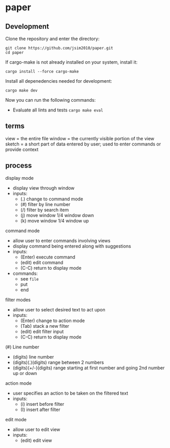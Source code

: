 # paper

## Development

Clone the repository and enter the directory:

```
git clone https://github.com/jsim2010/paper.git
cd paper
```

If cargo-make is not already installed on your system, install it:

```
cargo install --force cargo-make
```

Install all depenedencies needed for development:

```
cargo make dev
```

Now you can run the following commands:
- Evaluate all lints and tests `cargo make eval`

## terms

view = the entire file
window = the currently visible portion of the view
sketch = a short part of data entered by user; used to enter commands or provide context

## process

display mode

- display view through window
- inputs:
  + (.) change to command mode
  + (#) filter by line number
  + (/) filter by search item
  + (j) move window 1/4 window down
  + (k) move window 1/4 window up

command mode

- allow user to enter commands involving views
- display command being entered along with suggestions
- inputs:
  + (Enter) execute command
  + (edit) edit command
  + (C-C) return to display mode
- commands:
  + see `file`
  + put
  + end

filter modes

- allow user to select desired text to act upon
- inputs:
  + (Enter) change to action mode
  + (Tab) stack a new filter
  + (edit) edit filter input
  + (C-C) return to display mode

(#) Line number
- (digits) line number
- (digits)(.)(digits) range between 2 numbers
- (digits)(+/-)(digits) range starting at first number and going 2nd number up or down

action mode

- user specifies an action to be taken on the filtered text
- inputs:
  + (i) insert before filter
  + (I) insert after filter

edit mode

- allow user to edit view
- inputs:
  + (edit) edit view
